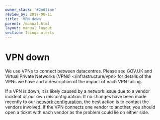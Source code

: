 ```yaml
---
owner_slack: '#2ndline'
review_by: 2017-08-11
title: 'VPN down'
parent: /manual.html
layout: manual_layout
section: Icinga alerts
---
```


# VPN down

We use VPNs to connect between datacentres. Please see
GOV.UK and Virtual
Private Networks (VPNs) &lt;/infrastructure/vpn&gt; for details of the
VPNs we have and a description of the impact of each VPN failing.

If a VPN is down, it is likely caused by a network issue due to a vendor
incident or our own misconfiguration. If no changes have been made
recently to our [network
configuration](https://github.gds/gds/govuk-provisioning), the best
action is to contact the vendors involved. If the VPN connects one
vendor to another, you should open a ticket with each vendor as the
problem could lie on either side.

